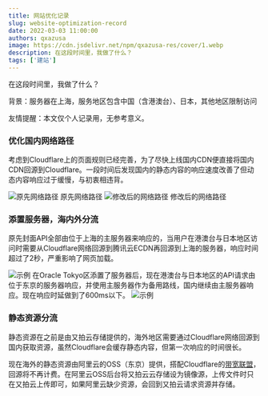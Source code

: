 ```yaml
---
title: 网站优化记录
slug: website-optimization-record
date: 2022-03-03 11:00:00
authors: qxazusa
image: https://cdn.jsdelivr.net/npm/qxazusa-res/cover/1.webp
description: 在这段时间里，我做了什么？
tags: ['建站']
---
```


在这段时间里，我做了什么？
<!--truncate-->
背景：服务器在上海，服务地区包含中国（含港澳台）、日本，其他地区限制访问

友情提醒：本文仅个人记录用，无参考意义。

### 优化国内网络路径
考虑到Cloudflare上的页面规则已经完善，为了尽快上线国内CDN便直接将国内CDN回源到Cloudflare。一段时间后发现国内的静态内容的响应速度改善了但动态内容响应过于缓慢，与初衷相违背。

![原先网络路径](https://static.qxazusa.xyz/docusaurus/image/20220303031238668.png)
原先网络路径
![修改后的网络路径](https://static.qxazusa.xyz/docusaurus/image/20220303031044209.png)
修改后的网络路径

### 添置服务器，海内外分流
原先封面API全部由位于上海的主服务器来响应的，当用户在港澳台与日本地区访问时需要从Cloudflare网络回源到腾讯云ECDN再回源到上海的服务器，响应时间超过了2秒，严重影响了网页加载。

![示例](https://static.qxazusa.xyz/docusaurus/image/20220303032249695.png)
在Oracle Tokyo区添置了服务器后，现在港澳台与日本地区的API请求由位于东京的服务器响应，并使用主服务器作为备用路线，国内继续由主服务器响应。现在响应时延做到了600ms以下。
![示例](https://static.qxazusa.xyz/docusaurus/image/20220303045502362.png)


### 静态资源分流
静态资源在之前是由又拍云存储提供的，海外地区需要通过Cloudflare网络回源到国内获取资源，虽然Cloudflare会缓存静态内容，但第一次响应的时间很长。

现在海外的静态资源由阿里云的OSS（东京）提供，搭配Cloudflare的[带宽联盟](https://www.cloudflare.com/zh-cn/bandwidth-alliance/)，回源将不再计费。在阿里云OSS后台将又拍云云存储设为镜像源，上传文件时只在又拍云上传即可，如果阿里云缺少资源，会回到又拍云请求资源并存储。
